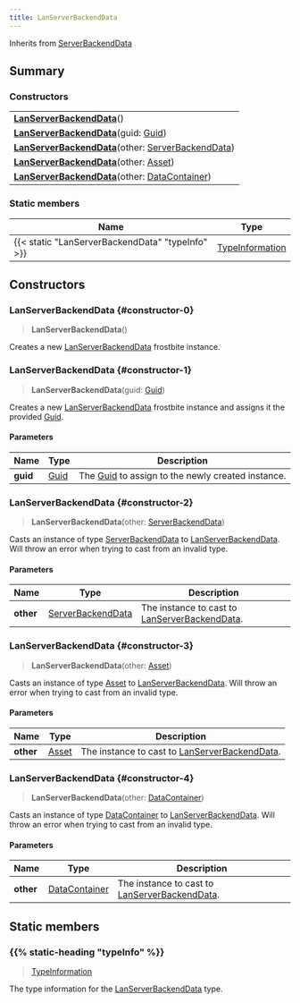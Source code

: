 ```yaml
---
title: LanServerBackendData
---
```


Inherits from 
[ServerBackendData](/vext/ref/fb/serverbackenddata)

## Summary
### Constructors
| |
| ----------- |
| **[LanServerBackendData](#constructor-0)**() |
| **[LanServerBackendData](#constructor-1)**(guid: [Guid](/vext/ref/shared/class/guid)) |
| **[LanServerBackendData](#constructor-2)**(other: [ServerBackendData](/vext/ref/fb/serverbackenddata)) |
| **[LanServerBackendData](#constructor-3)**(other: [Asset](/vext/ref/fb/asset)) |
| **[LanServerBackendData](#constructor-4)**(other: [DataContainer](/vext/ref/shared/class/datacontainer)) |

### Static members
| Name | Type |
| ---- | ---- |
| {{< static "LanServerBackendData" "typeInfo" >}} | [TypeInformation](/vext/ref/shared/class/typeinformation) |

## Constructors
### LanServerBackendData {#constructor-0}
> **LanServerBackendData**()

Creates a new [LanServerBackendData](/vext/ref/fb/lanserverbackenddata) frostbite instance.

### LanServerBackendData {#constructor-1}
> **LanServerBackendData**(guid: [Guid](/vext/ref/shared/class/guid))

Creates a new [LanServerBackendData](/vext/ref/fb/lanserverbackenddata) frostbite instance and assigns it the provided [Guid](/vext/ref/shared/class/guid).

#### Parameters
| Name | Type | Description |
| ---- | ---- | ----------- |
| **guid** | [Guid](/vext/ref/shared/class/guid) | The [Guid](/vext/ref/shared/class/guid) to assign to the newly created instance. |

### LanServerBackendData {#constructor-2}
> **LanServerBackendData**(other: [ServerBackendData](/vext/ref/fb/serverbackenddata))

Casts an instance of type [ServerBackendData](/vext/ref/fb/serverbackenddata) to [LanServerBackendData](/vext/ref/fb/lanserverbackenddata). Will throw an error when trying to cast from an invalid type.

#### Parameters
| Name | Type | Description |
| ---- | ---- | ----------- |
| **other** | [ServerBackendData](/vext/ref/fb/serverbackenddata) | The instance to cast to [LanServerBackendData](/vext/ref/fb/lanserverbackenddata). |

### LanServerBackendData {#constructor-3}
> **LanServerBackendData**(other: [Asset](/vext/ref/fb/asset))

Casts an instance of type [Asset](/vext/ref/fb/asset) to [LanServerBackendData](/vext/ref/fb/lanserverbackenddata). Will throw an error when trying to cast from an invalid type.

#### Parameters
| Name | Type | Description |
| ---- | ---- | ----------- |
| **other** | [Asset](/vext/ref/fb/asset) | The instance to cast to [LanServerBackendData](/vext/ref/fb/lanserverbackenddata). |

### LanServerBackendData {#constructor-4}
> **LanServerBackendData**(other: [DataContainer](/vext/ref/shared/class/datacontainer))

Casts an instance of type [DataContainer](/vext/ref/shared/class/datacontainer) to [LanServerBackendData](/vext/ref/fb/lanserverbackenddata). Will throw an error when trying to cast from an invalid type.

#### Parameters
| Name | Type | Description |
| ---- | ---- | ----------- |
| **other** | [DataContainer](/vext/ref/shared/class/datacontainer) | The instance to cast to [LanServerBackendData](/vext/ref/fb/lanserverbackenddata). |

## Static members
### {{% static-heading "typeInfo" %}}
> [TypeInformation](/vext/ref/shared/class/typeinformation)

The type information for the [LanServerBackendData](/vext/ref/fb/lanserverbackenddata) type.

